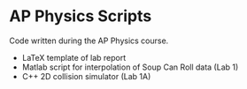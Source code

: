 # AP Physics Scripts
Code written during the AP Physics course.

- LaTeX template of lab report
- Matlab script for interpolation of Soup Can Roll data (Lab 1)
- C++ 2D collision simulator (Lab 1A)
